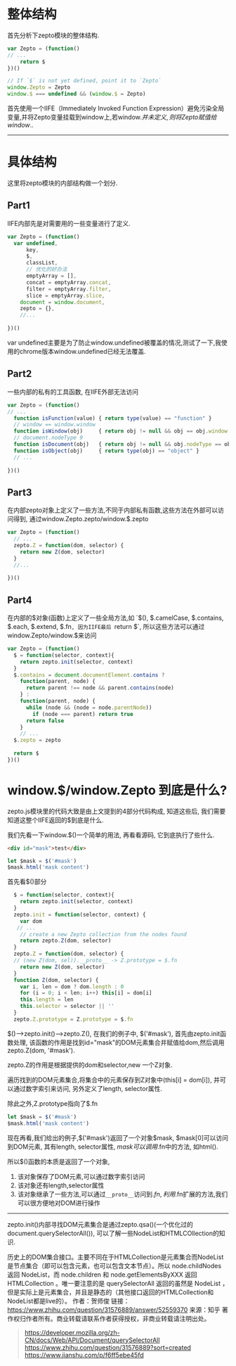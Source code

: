 # 整体结构

首先分析下zepto模块的整体结构.
```javascript
var Zepto = (function() 
// ...
    return $
})()

// If `$` is not yet defined, point it to `Zepto`
window.Zepto = Zepto
window.$ === undefined && (window.$ = Zepto)
```

首先使用一个IIFE（Immediately Invoked Function Expression）避免污染全局变量,并将Zepto变量挂载到window上,若window.$并未定义,则将Zepto赋值给window.$.

***
# 具体结构

这里将zepto模块的内部结构做一个划分.
## Part1
IIFE内部先是对需要用的一些变量进行了定义.
```javascript
var Zepto = (function() 
  var undefined, 
      key, 
      $, 
      classList, 
      // 优化的好办法
      emptyArray = [], 
      concat = emptyArray.concat, 
      filter = emptyArray.filter, 
      slice = emptyArray.slice,
    document = window.document,
    zepto = {},
    //...
  
})()
```
var undefined主要是为了防止window.undefined被覆盖的情况,测试了一下,我使用的chrome版本window.undefined已经无法覆盖.

## Part2
一些内部的私有的工具函数, 在IIFE外部无法访问
```javascript
var Zepto = (function() 
// ...
  function isFunction(value) { return type(value) == "function" }
  // window == window.window
  function isWindow(obj)     { return obj != null && obj == obj.window }
  // document.nodeType 9
  function isDocument(obj)   { return obj != null && obj.nodeType == obj.DOCUMENT_NODE }
  function isObject(obj)     { return type(obj) == "object" }    
  // ...
  
})()
```

## Part3
在内部zepto对象上定义了一些方法,不同于内部私有函数,这些方法在外部可以访问得到, 通过window.Zepto.zepto/window.$.zepto
```javascript
var Zepto = (function() 
  // ...
  zepto.Z = function(dom, selector) {
    return new Z(dom, selector)
  }
  //...
  
})()
```

## Part4
在内部的$对象(函数)上定义了一些全局方法,如 `$(), $.camelCase, $.contains, $.each, $.extend, $.fn`, 因为IIFE最后 `return $`, 所以这些方法可以通过window.Zepto/window.$来访问
```javascript
var Zepto = (function() 
  $ = function(selector, context){
    return zepto.init(selector, context)
  }  
  $.contains = document.documentElement.contains ?
    function(parent, node) {
      return parent !== node && parent.contains(node)
    } :
    function(parent, node) {
      while (node && (node = node.parentNode))
        if (node === parent) return true
      return false
    }
    // ...
  $.zepto = zepto
  
  return $
})()
```

# window.$/window.Zepto 到底是什么?

zepto.js模块里的代码大致是由上文提到的4部分代码构成, 知道这些后, 我们需要知道这整个IIFE返回的$到底是什么.

我们先看一下window.$()一个简单的用法, 再看看源码, 它到底执行了些什么.
```html
<div id="mask">test</div>
```
```javascript
let $mask = $('#mask')
$mask.html('mask content')
```

首先看$()部分

```javascript
  $ = function(selector, context){
    return zepto.init(selector, context)
  }
  zepto.init = function(selector, context) {
    var dom
   // ...
    // create a new Zepto collection from the nodes found
    return zepto.Z(dom, selector)
  }
  zepto.Z = function(dom, selector) {
  // (new Z(dom, sel)).__proto__ -> Z.prototype = $.fn
    return new Z(dom, selector)
  }
  function Z(dom, selector) {
    var i, len = dom ? dom.length : 0
    for (i = 0; i < len; i++) this[i] = dom[i]
    this.length = len
    this.selector = selector || ''
  }
  zepto.Z.prototype = Z.prototype = $.fn
```

$()-->zepto.init()-->zepto.Z(), 在我们的例子中, $('#mask'), 首先由zepto.init函数处理, 该函数的作用是找到id="mask"的DOM元素集合并赋值给dom,然后调用zepto.Z(dom, '#mask').

zepto.Z的作用是根据提供的dom和selector,new 一个Z对象.

遍历找到的DOM元素集合,将集合中的元素保存到Z对象中(this[i] = dom[i]), 并可以通过数字索引来访问, 另外定义了length, selector属性.

除此之外,Z.prototype指向了$.fn

```javascript
let $mask = $('#mask')
$mask.html('mask content')
```

现在再看,我们给出的例子,$('#mask')返回了一个对象$mask, $mask[0]可以访问到DOM元素, 其有length, selector属性, $mask可以调用$.fn中的方法, 如html().

所以$()函数的本质是返回了一个对象,
1. 该对象保存了DOM元素,可以通过数字索引访问
2. 该对象还有length,selector属性
3. 该对象继承了一些方法,可以通过`__proto__`访问到$.fn, 利用$.fn扩展的方法,我们可以很方便地对DOM进行操作

***
zepto.init()内部寻找DOM元素集合是通过zepto.qsa()(一个优化过的document.querySelectorAll()), 可以了解一些NodeList和HTMLCOllection的知识.

 历史上的DOM集合接口。主要不同在于HTMLCollection是元素集合而NodeList是节点集合（即可以包含元素，也可以包含文本节点）。所以 node.childNodes 返回 NodeList，而 node.children 和 node.getElementsByXXX 返回 HTMLCollection 。唯一要注意的是 querySelectorAll 返回的虽然是 NodeList ，但是实际上是元素集合，并且是静态的（其他接口返回的HTMLCollection和NodeList都是live的）。
作者：贺师俊
链接：https://www.zhihu.com/question/31576889/answer/52559370
来源：知乎
著作权归作者所有。商业转载请联系作者获得授权，非商业转载请注明出处。

> https://developer.mozilla.org/zh-CN/docs/Web/API/Document/querySelectorAll
> https://www.zhihu.com/question/31576889?sort=created
> https://www.jianshu.com/p/f6ff5ebe45fd